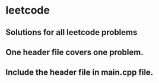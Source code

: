 # leetcode

## Solutions for all leetcode problems

## One header file covers one problem.

## Include the header file in main.cpp file.
